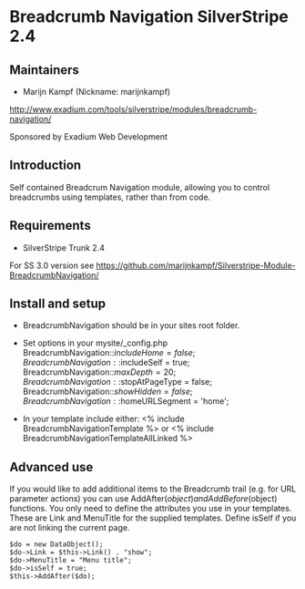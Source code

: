 # Breadcrumb Navigation SilverStripe 2.4

## Maintainers

 * Marijn Kampf (Nickname: marijnkampf)
  <marijn at exadium dot com>
   
   http://www.exadium.com/tools/silverstripe/modules/breadcrumb-navigation/
   
   Sponsored by Exadium Web Development
   
## Introduction

Self contained Breadcrum Navigation module, allowing you to control breadcrumbs using templates, rather than from code.

## Requirements

 * SilverStripe Trunk 2.4

For SS 3.0 version see https://github.com/marijnkampf/Silverstripe-Module-BreadcrumbNavigation/

## Install and setup

 * BreadcrumbNavigation should be in your sites root folder.
 * Set options in your mysite/_config.php
			BreadcrumbNavigation::$includeHome = false;
			BreadcrumbNavigation::$includeSelf = true;
			BreadcrumbNavigation::$maxDepth = 20;
			BreadcrumbNavigation::$stopAtPageType = false;
			BreadcrumbNavigation::$showHidden = false;
			BreadcrumbNavigation::$homeURLSegment = 'home';
 
 * In your template include either:
    <% include BreadcrumbNavigationTemplate %>
   or
    <% include BreadcrumbNavigationTemplateAllLinked %>
    
## Advanced use
If you would like to add additional items to the Breadcrumb trail (e.g. for URL parameter actions) you can use AddAfter($object) and AddBefore($object) functions. 
You only need to define the attributes you use in your templates. These are Link and MenuTitle for the supplied templates. 
Define isSelf if you are not linking the current page.

	$do = new DataObject();
	$do->Link = $this->Link() . "show";
	$do->MenuTitle = "Menu title";
	$do->isSelf = true;
	$this->AddAfter($do);

